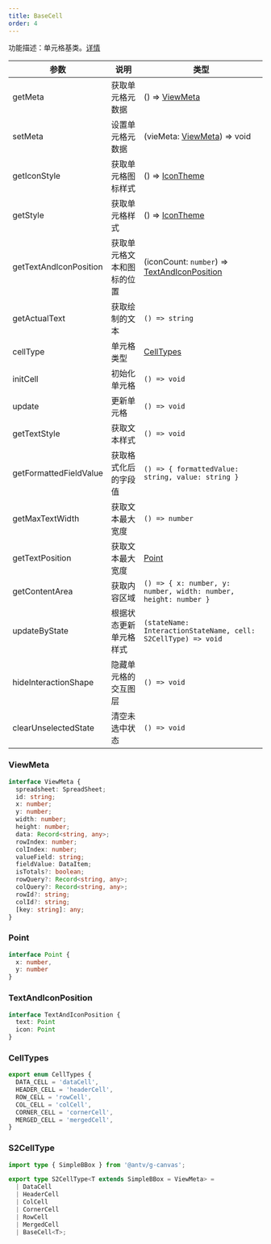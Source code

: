 ```yaml
---
title: BaseCell
order: 4
---
```


功能描述：单元格基类。[详情](https://github.com/antvis/S2/blob/master/packages/s2-core/src/cell/base-cell.ts)

| 参数 | 说明 | 类型 |
| --- | --- | --- |
| getMeta | 获取单元格元数据 | () => [ViewMeta](#viewmeta) |
| setMeta | 设置单元格元数据 | (vieMeta: [ViewMeta](#viewmeta)) => void |
| getIconStyle | 获取单元格图标样式 | () => [IconTheme](/zh/docs/api/general/S2Theme) |
| getStyle | 获取单元格样式 | () => [IconTheme](/zh/docs/api/general/S2Theme) |
| getTextAndIconPosition | 获取单元格文本和图标的位置 | (iconCount: `number`) => [TextAndIconPosition](#textandiconposition) |
| getActualText | 获取绘制的文本 | `() => string` |
| cellType | 单元格类型 | [CellTypes](#celltypes) |
| initCell | 初始化单元格 | `() => void` |
| update | 更新单元格 | `() => void` |
| getTextStyle | 获取文本样式 | `() => void` |
| getFormattedFieldValue | 获取格式化后的字段值 | `() => { formattedValue: string, value: string }` |
| getMaxTextWidth | 获取文本最大宽度 | `() => number` |
| getTextPosition | 获取文本最大宽度 | [Point](#point) |
| getContentArea | 获取内容区域 | `() => { x: number, y: number, width: number, height: number }` |
| updateByState | 根据状态更新单元格样式 | `(stateName: InteractionStateName, cell: S2CellType) => void` |
| hideInteractionShape | 隐藏单元格的交互图层 | `() => void` |
| clearUnselectedState | 清空未选中状态 | `() => void` |

### ViewMeta

```ts
interface ViewMeta {
  spreadsheet: SpreadSheet;
  id: string;
  x: number;
  y: number;
  width: number;
  height: number;
  data: Record<string, any>;
  rowIndex: number;
  colIndex: number;
  valueField: string;
  fieldValue: DataItem;
  isTotals?: boolean;
  rowQuery?: Record<string, any>;
  colQuery?: Record<string, any>;
  rowId?: string;
  colId?: string;
  [key: string]: any;
}
```

### Point

```ts
interface Point {
  x: number,
  y: number
}
```

### TextAndIconPosition

```ts
interface TextAndIconPosition {
  text: Point
  icon: Point
}
```

### CellTypes

```ts
export enum CellTypes {
  DATA_CELL = 'dataCell',
  HEADER_CELL = 'headerCell',
  ROW_CELL = 'rowCell',
  COL_CELL = 'colCell',
  CORNER_CELL = 'cornerCell',
  MERGED_CELL = 'mergedCell',
}
```

### S2CellType

```ts
import type { SimpleBBox } from '@antv/g-canvas';

export type S2CellType<T extends SimpleBBox = ViewMeta> =
  | DataCell
  | HeaderCell
  | ColCell
  | CornerCell
  | RowCell
  | MergedCell
  | BaseCell<T>;
```
